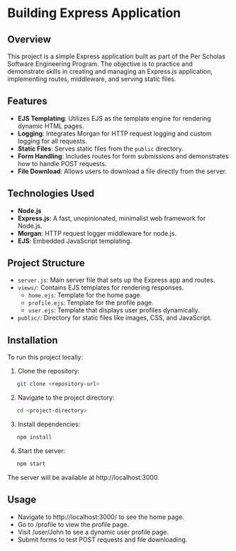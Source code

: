 # Building Express Application

## Overview

This project is a simple Express application built as part of the Per Scholas Software Engineering Program. The objective is to practice and demonstrate skills in creating and managing an Express.js application, implementing routes, middleware, and serving static files.

## Features

- **EJS Templating**: Utilizes EJS as the template engine for rendering dynamic HTML pages.
- **Logging**: Integrates Morgan for HTTP request logging and custom logging for all requests.
- **Static Files**: Serves static files from the `public` directory.
- **Form Handling**: Includes routes for form submissions and demonstrates how to handle POST requests.
- **File Download**: Allows users to download a file directly from the server.

## Technologies Used

- **Node.js**
- **Express.js**: A fast, unopinionated, minimalist web framework for Node.js.
- **Morgan**: HTTP request logger middleware for node.js.
- **EJS**: Embedded JavaScript templating.

## Project Structure

- `server.js`: Main server file that sets up the Express app and routes.
- `views/`: Contains EJS templates for rendering responses.
  - `home.ejs`: Template for the home page.
  - `profile.ejs`: Template for the profile page.
  - `user.ejs`: Template that displays user profiles dynamically.
- `public/`: Directory for static files like images, CSS, and JavaScript.

## Installation

To run this project locally:

1. Clone the repository:

```bash
   git clone <repository-url>
```

2. Navigate to the project directory:

```bash
   cd <project-directory>
```

3. Install dependencies:

```bash
   npm install
```

4. Start the server:

```bash
   npm start
```

The server will be available at http://localhost:3000.

## Usage

- Navigate to http://localhost:3000/ to see the home page.
- Go to /profile to view the profile page.
- Visit /user/John to see a dynamic user profile page.
- Submit forms to test POST requests and file downloading.
